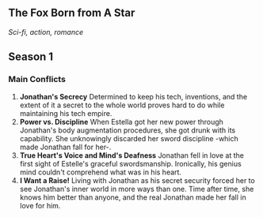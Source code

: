 ## The Fox Born from A Star
*Sci-fi, action, romance*

## Season 1

### Main Conflicts
1. **Jonathan's Secrecy**
	Determined to keep his tech, inventions, and the extent of it a secret to the whole world proves hard to do while maintaining his tech empire.
2. **Power vs. Discipline**
	When Estella got her new power through Jonathan's body augmentation procedures, she got drunk with its capability. She unknowingly discarded her sword discipline -which made Jonathan fall for her-.
3. **True Heart's Voice and Mind's Deafness**
	Jonathan fell in love at the first sight of Estelle's graceful swordsmanship. Ironically, his genius mind couldn't comprehend what was in his heart.
4. **I Want a Raise!**
	Living with Jonathan as his secret security forced her to see Jonathan's inner world in more ways than one. Time after time, she knows him better than anyone, and the real Jonathan made her fall in love for him.